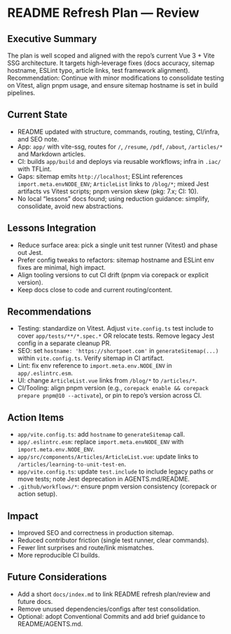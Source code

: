 # README Refresh Plan — Review

## Executive Summary

The plan is well scoped and aligned with the repo’s current Vue 3 + Vite SSG architecture. It targets high‑leverage fixes (docs accuracy, sitemap hostname, ESLint typo, article links, test framework alignment). Recommendation: Continue with minor modifications to consolidate testing on Vitest, align pnpm usage, and ensure sitemap hostname is set in build pipelines.

## Current State

- README updated with structure, commands, routing, testing, CI/infra, and SEO note.
- App: `app/` with vite-ssg, routes for `/`, `/resume`, `/pdf`, `/about`, `/articles/*` and Markdown articles.
- CI: builds `app/build` and deploys via reusable workflows; infra in `.iac/` with TFLint.
- Gaps: sitemap emits `http://localhost`; ESLint references `import.meta.envNODE_ENV`; `ArticleList` links to `/blog/*`; mixed Jest artifacts vs Vitest scripts; pnpm version skew (pkg: 7.x; CI: 10).
- No local “lessons” docs found; using reduction guidance: simplify, consolidate, avoid new abstractions.

## Lessons Integration

- Reduce surface area: pick a single unit test runner (Vitest) and phase out Jest.
- Prefer config tweaks to refactors: sitemap hostname and ESLint env fixes are minimal, high impact.
- Align tooling versions to cut CI drift (pnpm via corepack or explicit version).
- Keep docs close to code and current routing/content.

## Recommendations

- Testing: standardize on Vitest. Adjust `vite.config.ts` test include to cover `app/tests/**/*.spec.*` OR relocate tests. Remove legacy Jest config in a separate cleanup PR.
- SEO: set `hostname: 'https://shortpoet.com'` in `generateSitemap(...)` within `vite.config.ts`. Verify sitemap in CI artifact.
- Lint: fix env reference to `import.meta.env.NODE_ENV` in `app/.eslintrc.esm`.
- UI: change `ArticleList.vue` links from `/blog/*` to `/articles/*`.
- CI/Tooling: align pnpm version (e.g., `corepack enable && corepack prepare pnpm@10 --activate`), or pin to repo’s version across CI.

## Action Items

- `app/vite.config.ts`: add `hostname` to `generateSitemap` call.
- `app/.eslintrc.esm`: replace `import.meta.envNODE_ENV` with `import.meta.env.NODE_ENV`.
- `app/src/components/Articles/ArticleList.vue`: update links to `/articles/learning-to-unit-test-en`.
- `app/vite.config.ts`: update `test.include` to include legacy paths or move tests; note Jest deprecation in AGENTS.md/README.
- `.github/workflows/*`: ensure pnpm version consistency (corepack or action setup).

## Impact

- Improved SEO and correctness in production sitemap.
- Reduced contributor friction (single test runner, clear commands).
- Fewer lint surprises and route/link mismatches.
- More reproducible CI builds.

## Future Considerations

- Add a short `docs/index.md` to link README refresh plan/review and future docs.
- Remove unused dependencies/configs after test consolidation.
- Optional: adopt Conventional Commits and add brief guidance to README/AGENTS.md.
